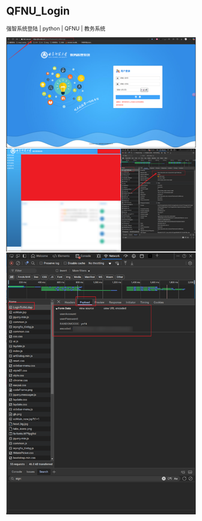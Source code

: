 # QFNU_Login
强智系统登陆 | python | QFNU | 教务系统

![](./Essay/img/img.png)
![](./Essay/img/img_1.png)
![](./Essay/img/img_2.png)